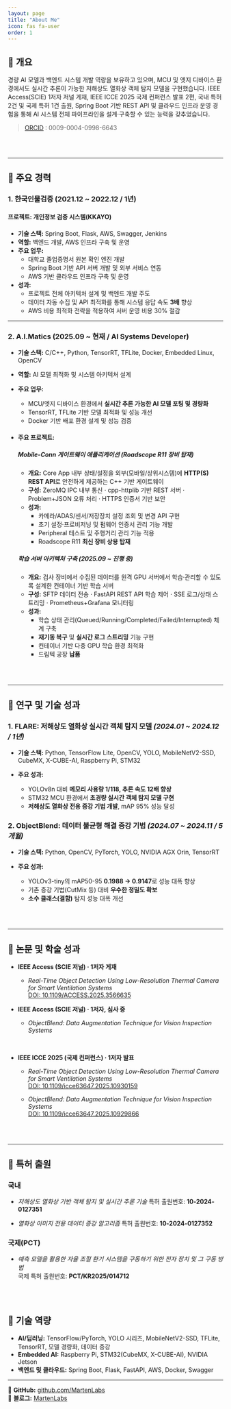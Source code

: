 ```yaml
---
layout: page
title: "About Me"
icon: fas fa-user
order: 1
---
```


## 📌 **개요**
경량 AI 모델과 백엔드 시스템 개발 역량을 보유하고 있으며, MCU 및 엣지 디바이스 환경에서도 실시간 추론이 가능한 저해상도 열화상 객체 탐지 모델을 구현했습니다. IEEE Access(SCIE) 1저자 저널 게재, IEEE ICCE 2025 국제 컨퍼런스 발표 2편, 국내 특허 2건 및 국제 특허 1건 출원, Spring Boot 기반 REST API 및 클라우드 인프라 운영 경험을 통해 AI 시스템 전체 파이프라인을 설계·구축할 수 있는 능력을 갖추었습니다.

> [ORCID](https://orcid.org/0009-0004-0998-6643) : 0009-0004-0998-6643

<br/>
<br/>

---

## 📌 **주요 경력**

### 1. **한국인물검증 (2021.12 ~ 2022.12 / 1년)**

#### **프로젝트: 개인정보 검증 시스템(KKAYO)**
- **기술 스택:** Spring Boot, Flask, AWS, Swagger, Jenkins
- **역할:** 백엔드 개발, AWS 인프라 구축 및 운영
- **주요 업무:**
  - 대학교 졸업증명서 원본 확인 엔진 개발
  - Spring Boot 기반 API 서버 개발 및 외부 서비스 연동
  - AWS 기반 클라우드 인프라 구축 및 운영
- **성과:**
  - 프로젝트 전체 아키텍처 설계 및 백엔드 개발 주도
  - 데이터 자동 수집 및 API 최적화를 통해 시스템 응답 속도 **3배** 향상
  - AWS 비용 최적화 전략을 적용하여 서버 운영 비용 30% 절감

---

### 2. **A.I.Matics (2025.09 ~ 현재 / AI Systems Developer)**

- **기술 스택:** C/C++, Python, TensorRT, TFLite, Docker, Embedded Linux, OpenCV
- **역할:** AI 모델 최적화 및 시스템 아키텍처 설계

- **주요 업무:**
  - MCU/엣지 디바이스 환경에서 **실시간 추론 가능한 AI 모델 포팅 및 경량화**
  - TensorRT, TFLite 기반 모델 최적화 및 성능 개선
  - Docker 기반 배포 환경 설계 및 성능 검증

- #### **주요 프로젝트:**
  ##### **Mobile-Conn 게이트웨이 애플리케이션 (Roadscope R11 장비 탑재)**
  - **개요:** Core App 내부 상태/설정을 외부(모바일/상위시스템)에 **HTTP(S) REST API**로 안전하게 제공하는 C++ 기반 게이트웨이
  - **구성:** ZeroMQ IPC 내부 통신 · cpp-httplib 기반 REST 서버 · Problem+JSON 오류 처리 · HTTPS 인증서 기반 보안
  - **성과:**  
    - 카메라/ADAS/센서/저장장치 설정 조회 및 변경 API 구현  
    - 초기 설정·프로비저닝 및 펌웨어 인증서 관리 기능 개발  
    - Peripheral 테스트 및 주행거리 관리 기능 적용  
    - Roadscope R11 **최신 장비 상용 탑재**
  
  ##### **학습 서버 아키텍처 구축 (2025.09 ~ 진행 중)**
  - **개요:** 검사 장비에서 수집된 데이터를 원격 GPU 서버에서 학습·관리할 수 있도록 설계한 컨테이너 기반 학습 서버
  - **구성:** SFTP 데이터 전송 · FastAPI REST API 학습 제어 · SSE 로그/상태 스트리밍 · Prometheus+Grafana 모니터링
  - **성과:**  
    - 학습 상태 관리(Queued/Running/Completed/Failed/Interrupted) 체계 구축  
    - **재기동 복구** 및 **실시간 로그 스트리밍** 기능 구현  
    - 컨테이너 기반 다중 GPU 학습 환경 최적화  
    - 드림텍 공장 **납품**


<br/>
<br/>

---
## 📌 **연구 및 기술 성과**

### 1. **FLARE: 저해상도 열화상 실시간 객체 탐지 모델** *(2024.01 \~ 2024.12 / 1년)*

- **기술 스택:** Python, TensorFlow Lite, OpenCV, YOLO, MobileNetV2-SSD, CubeMX, X-CUBE-AI, Raspberry Pi, STM32
- **주요 성과:**

  - YOLOv8n 대비 **메모리 사용량 1/118, 추론 속도 12배 향상**
  - STM32 MCU 환경에서 **초경량 실시간 객체 탐지 모델 구현**
  - **저해상도 열화상 전용 증강 기법 개발**, mAP 95% 성능 달성


### 2. **ObjectBlend: 데이터 불균형 해결 증강 기법** *(2024.07 \~ 2024.11 / 5개월)*

- **기술 스택:** Python, OpenCV, PyTorch, YOLO, NVIDIA AGX Orin, TensorRT
- **주요 성과:**

  - YOLOv3-tiny의 mAP50-95 **0.1988 → 0.9147**로 성능 대폭 향상
  - 기존 증강 기법(CutMix 등) 대비 **우수한 정밀도 확보**
  - **소수 클래스(결함)** 탐지 성능 대폭 개선

<br/>
<br/>

---

## 📌 **논문 및 학술 성과**

- **IEEE Access (SCIE 저널) · 1저자 게재**

  - *Real-Time Object Detection Using Low-Resolution Thermal Camera for Smart Ventilation Systems* <br/>
    [DOI: 10.1109/ACCESS.2025.3566635](https://ieeexplore.ieee.org/document/10982063)

- **IEEE Access (SCIE 저널) · 1저자, 심사 중**

  - *ObjectBlend: Data Augmentation Technique for Vision Inspection Systems*

<br/>

- **IEEE ICCE 2025 (국제 컨퍼런스) · 1저자 발표**

  - *Real-Time Object Detection Using Low-Resolution Thermal Camera for Smart Ventilation Systems* <br/>
    [DOI: 10.1109/icce63647.2025.10930159](https://ieeexplore.ieee.org/document/10930159)

  - *ObjectBlend: Data Augmentation Technique for Vision Inspection Systems* <br/>
    [DOI: 10.1109/icce63647.2025.10929866](https://ieeexplore.ieee.org/document/10929866)

<br/>
<br/>

---

## 📌 **특허 출원**

### 국내
- *저해상도 열화상 기반 객체 탐지 및 실시간 추론 기술*
  특허 출원번호: **10-2024-0127351**

- *열화상 이미지 전용 데이터 증강 알고리즘*
  특허 출원번호: **10-2024-0127352**

### 국제(PCT)
- *예측 모델을 활용한 자율 조절 환기 시스템을 구동하기 위한 전자 장치 및 그 구동 방법*  
  국제 특허 출원번호: **PCT/KR2025/014712**  

<br/>
<br/>

## 📌 **기술 역량**

- **AI/딥러닝:** TensorFlow/PyTorch, YOLO 시리즈, MobileNetV2-SSD, TFLite, TensorRT, 모델 경량화, 데이터 증강
- **Embedded AI:** Raspberry Pi, STM32(CubeMX, X-CUBE-AI), NVIDIA Jetson
- **백엔드 및 클라우드:**  Spring Boot, Flask, FastAPI, AWS, Docker, Swagger

---
🔗 **GitHub:** [github.com/MartenLabs](https://github.com/MartenLabs)  
🔗 **블로그:** [MartenLabs](https://martenlabs.github.io/about/)

